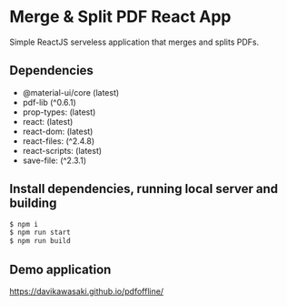 # Merge & Split PDF React App

Simple ReactJS serveless application that merges and splits PDFs.

## Dependencies

- @material-ui/core (latest)
- pdf-lib (^0.6.1)
- prop-types: (latest)
- react: (latest)
- react-dom: (latest)
- react-files: (^2.4.8)
- react-scripts: (latest)
- save-file: (^2.3.1)

## Install dependencies, running local server and building

```sh
$ npm i
$ npm run start
$ npm run build
```

## Demo application

https://davikawasaki.github.io/pdfoffline/
